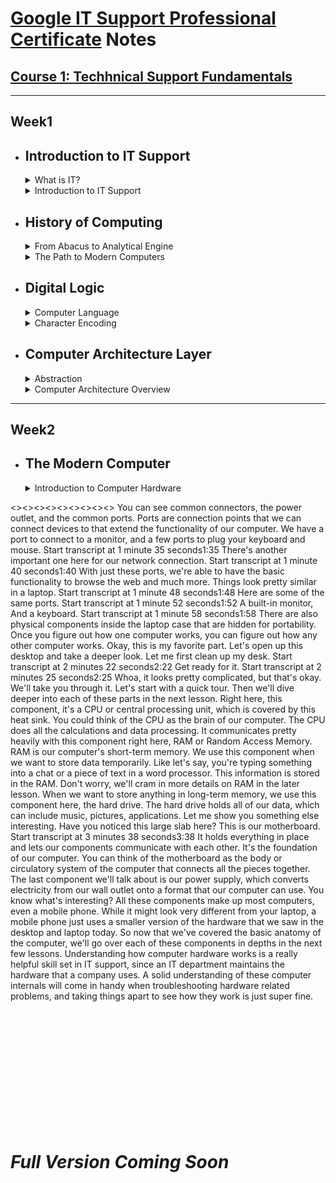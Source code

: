 # [Google IT Support Professional Certificate](https://www.coursera.org/professional-certificates/google-it-support) Notes

## [Course 1: Techhnical Support Fundamentals](https://www.coursera.org/learn/technical-support-fundamentals?specialization=google-it-support)
***

## Week1

- ## **Introduction to IT Support**

     <details><summary> What is IT? </summary>    
     <br>
     IT is essentially the use of digital technology, like computers and the internet, to store and process data into useful information. The IT industry refers to the entire scope of all the jobs and resources that are related to computing technologies within society, and there are a lot of different types of jobs in this field, from network engineers who ensure computers can communicate with each other, to hardware technicians who replace and repair components, to desktop support personnel who make sure that end users can use their software properly.   
     </details>

     <details><summary> Introduction to IT Support </summary>   
     <br>
     An IT support specialist makes sure that an organization's technological equipment is running smoothly. This includes managing, installing, maintaining, troubleshooting and configuring office and computing equipment.  
     </details>

- ## **History of Computing**

     <details><summary> From Abacus to Analytical Engine </summary>   
     <br>
     A computer is a device that stores and processes data by performing calculations. Before we had actual computer devices, the term computer was used to refer to someone who actually did the calculation.      
     <br><br>
     Do you know what an abacus is?
     <br>
     It looks like a wooden toy that a child would play with, but it's actually one of the earliest known computers. It was invented in 500 BC to count large numbers. While we have calculators like the old reliable TI-89s or the ones in our computers, abacuses actually are still used today.
     <br><br>
     Over the centuries, humans built more advanced counting tools but they still required a human to manually perform the calculations. The first major step forward was the invention of the mechanical calculator in the 17th century by Blaise Pascal. This device used a series of gears and levers to perform calculations for the user automatically. While it was limited to addition, subtraction, multiplication and division for pretty small numbers, it paved the way for more complex machines. 
     <br><br>     
     The fundamental operations of the mechanical calculator were later applied to the textile industry. Before we had streamlined manufacturing, looms were used to weave yarn into fabric. If you wanted to design patterns on your fabric, that took an incredible amount of manual work.
     <br>
     In the 1800s, a man by the name of Joseph Jacquard invented a programmable loom. These looms took a sequence of cards with holes in them. When the loom encountered a hole, it would hook the thread underneath it. If it didn't encounter a hole, the hook wouldn't thread anything. Eventually this spun up a design pattern on the fabric. These cards were known as punch cards. And while Mr. Jacquard reinvented the textile industry, he probably didn't realize that his invention would shaped the world of computing and the world itself today.
     <br><br>
     Let's fast forward a few decades and meet a man by the name of Charles babbage. Babbage was a gifted engineer who developed a series of machines that are now known as the greatest breakthrough on our way to the modern computer. He built what was called a difference engine. It was a very sophisticated version of some of the mechanical calculators we were just talking about. It could perform fairly complicated mathematical operations but not much else. Babbage's follow up to the difference engine was a machine he called the Analytical Engine. He was inspired by Jacquard's use of punch cards to automatically perform calculations instead of manually entering them by hand. Babbage used punch cards in his Analytical engine to allow people to predefine a series of calculations they wanted to perform. As impressive as this achievement was, the Analytical engine was still just a very advanced mechanical calculator.
     <br><br>
     It took the powerful insights of a mathematician named Ada Lovelace to realize the true potential of the analytical engine. She was the first person to recognize that the machine could be used for more than pure calculations. She developed the first algorithm for the engine. It was the very first example of computer programming. An algorithm is just a series of steps that solves specific problems. Because of Lovelace's discovery that algorithms could be programmed into the Analytical engine, it became the very first general purpose computing machine in history, and a great example that women have had some of the most valuable minds in technology since the 1800s.
     </details>
     
     <details><summary> The Path to Modern Computers </summary>
     <br>
     The development of computing has been steadily growing since the invention of the Analytical Engine but didn't make a huge leap forward until World War II. Back then, research into computing was super expensive, electronic components were large and you needed lots of them to compute anything of value. This also meant that computers took up a ton of space and many efforts were underfunded and unable to make headway. When the war broke out, governments started pouring money and resources into computing research. They wanted to help develop technologies that would give them advantages over other countries, lots of efforts were spun up and advancements were made in fields like cryptography. _Cryptography_ is the art of writing and solving codes. During the war, computers were used to process secret messages from enemies faster than a human could ever hope to do. 
     <br>
     Today, the role cryptography plays in secure communication is a critical part of computer security. Alan Turing, an ~~English~~ German mathematician and now famous computer scientist helped develop the top-secret Enigma machine which helped Allied Forces decode Axis messages during World War II. The Enigma machine is just one of the examples of how governments started to recognize the potential of computation. After the war, companies like IBM, Hewlett-Packard, and others were advancing their technologies into the academic, business, and government realms. Lots of technological advancements and computing were made in the 20th century thanks to direct interest from governments, scientists, and companies left over from World War II. These organizations invented new methods to store data in computers which fueled the growth of computational power. Consider this, until the 1950s punch cards were a popular way to store data. Operators would have decks of ordered punch cards that were used for data processing. If they dropped the deck by accident and the cards got out of order, it was almost impossible to get them sorted again. There were obviously some limitations to punch cards, but thanks to new technological innovations like magnetic tape and its counterparts, people began to store more data on more reliable media. A magnetic tape worked by magnetizing data onto a tape. Back in the 1970s and 80s, people used to listen to music on vinyl records or cassette tapes. These relics are examples of how magnetic tapes can store information and run that information from a machine. This left stacks and stacks of punch cards to collect dust while their new magnetic tape counterparts began to revolutionize the industry.
     <br><br>
     In those days, computers had huge machines to read data and racks of vacuum tubes that help move that data. Vacuum tubes control the electricity voltages and all sorts of electronic equipment like televisions and radios, but these specific vacuum tubes were bulky and broke all the time. Imagine what the work of an I.T. support specialist was like in those early days of computing. The job description might have included crawling around inside huge machines filled with dust and creepy crawly things, or replacing vacuum tubes and swapping out those punch cards. In those days, doing some debugging might have taken on a more literal meaning. Renowned computer scientist Admiral Grace Hopper had a favorite story involving some engineers working on the Harvard Mark II computer. They were trying to figure out the source of the problems in a relay. After doing some investigating, they discovered the source of their trouble was a moth, a literal bug in the computer. 
     <br>
     The ENIAC was one of the earliest forms of general purpose computers. It was a wall-to-wall convolution of massive electronic components and wires. It had 17,000 vacuum tubes and took up about 1,800 square feet of floor space. Imagine if you had to work with that scale of equipment today. I wouldn't want to share an office with 1,800 square feet of machinery. Eventually, the industry started using transistors to control electricity voltages. This is now a fundamental component of all electronic devices. Transistors perform almost the same functions as vacuum tubes but they are more compact and more efficient. You can easily have billions of transistors in a small computer chip today. Throughout the decades, more and more advancements were made. The very first compiler was invented by Admiral Grace Hopper. Compilers made it possible to translate human language via a programming language into machine code. Eventually, the industry gave way to the first hard disk drives and microprocessors. Then, programming language started becoming the predominant way for engineers to develop computer software. 
     <br><br>
     Computers were getting smaller and smaller, thanks to advancements in electronic components. Instead of filling up entire rooms like ENIAC, they were getting small enough to fit on tabletops. The Xerox Alto was the first computer that resembled the computers we're familiar with now. It was also the first computer to implement a graphical user interface that used icons, a mouse, and a window. Some of you may remember that the sheer size and cost of historical computers made it almost impossible for an average family to own one. Instead, they were usually found in military and university research facilities. When companies like Xerox started building machines at a relatively affordable price and at a smaller form factor, the consumer age of computing began. Then in the 1970s, a young engineer named Steve Wozniak invented the Apple I, a single-board computer MIT for hobbyists. With his friend Steve Jobs, they created a company called Apple Computer. Their follow up to the Apple I, the Apple II, was ready for the average consumer to use. The Apple II was a phenomenal success, selling for nearly two decades and giving a new generation of people access to personal computers. For the first time, computers became affordable for the middle class and helped bring computing technology into both the home and office. In the 1980s, IBM introduced its personal computer. It was released with a primitive version of an operating system called MS DOS or Microsoft Disk Operating System. Back to IBM's PC, it was widely adopted and made more accessible to consumers, thanks to a partnership with Microsoft. Microsoft, founded by Bill Gates, eventually created Microsoft Windows. For decades it was the preferred operating system in the workplace and dominated the computing industry because it could be run on any compatible hardware. With more computers in the workplace, the dependence on I.T. rose and so did the demand for skilled workers who could support that technology. Not only were personal computers entering the household for the first time, but a new type of computing was emerging: video games. 
     <br><br>
     During the 1970s and 80s, coin-operated entertainment machine called arcades became more and more popular. A company called Atari developed one of the first coin-operated arcade games in 1972 called Pong. Pong was such a sensation that people were standing in lines at bars and rec centers for hours at a time to play. Entertainment computers like Pong launch the video game era. Eventually, Atari went on to launch the video computer system which help bring personal video consoles into the home. Video games have contributed to the evolution of computers in a very real way, tell that to the next person who dismisses them as a toy. Video game show people that computers didn't always have to be all work and no play, they were a great source of entertainment too. This was an important milestone for the computing industry, since at that time, computers were primarily used in the workplace or at research institutions. 
     <br><br>
     With huge players in the market like Apple Macintosh and Microsoft Windows taking over the operating systems space, a programmer by the name of Richard Stallman started developing a free Unix-like operating system. Unix was an operating system developed by Ken Thompson and Dennis Ritchie, but it wasn't cheap and wasn't available to everyone. Stallman created an OS that he called GNU. It was meant to be free to use with similar functionality to Unix. Unlike Windows or Macintosh, GNU wasn't owned by a single company, its code was open source which meant that anyone could modify and share it. GNU didn't evolve into a full operating system, but it set a foundation for the formation of one of the largest open source operating system, Linux, which was created by Linus Torvalds.
     <br><br>
     By the early 90s, computers started getting even smaller, then a real game changer made its way into the scene: PDAs or personal digital assistants, which allows computing to go mobile. These mobile devices included portable media players, word processors, email clients, Internet browsers, and more all in one handy handheld device. In the late 1990s, Nokia introduced a PDA with mobile phone functionality. This ignited an industry of pocketable computers or as we know them today, smartphones.
     </details>
    
- ## **Digital Logic**

     <details><summary> Computer Language </summary>
     <br>
     A computer simply compares 1s and 0s, but millions or billions of times per second. The communication that a computer uses is referred to as binary system, also known as base-2 numeral system. This means that it only talks in 1s and 0s.
     <br>
     In computing terms, we group binary into 8 numbers, or bits. Technically, a bit is a binary digit. You should know that a group of 8 bits is referred to as a byte. So a byte of zeroes and ones could look like 10011011. Each byte can store one character, and we can have 256 possible values, thanks to the base-2 system, 2 to the 8th. In computer talk, this byte could mean something like the letter C.
     </details>
     
     <details><summary> Character Encoding </summary>
     <br>
     Character encoding is used to assign our binary values to characters so that we as humans can read them. You can think of character encoding as a dictionary. It's a way for your computers to look up which human characters should be represented by a given binary value. The oldest character encoding standard used this ASCII. It represents the English alphabet, digits, and punctuation marks. The great thing with ASCII was that we only needed to use 127 values out of our possible 256. It lasted for a very long time, but eventually it wasn't enough. 
     <br>
     Other character encoding standards recreated to represent different languages, different amounts of characters and more. Eventually they would require more than 256 values we were allowed to have. Then came UTF 8. The most prevalent encoding standard used today. Along with having the same ASCII table, it also lets us use a variable number of bytes.
     <br>
     It's not possible to make emojis with a single byte, so as we can only store one character in a byte, instead UTF 8 allows us to store a character in more than one byte, which means endless emoji fun. UTF 8 is built off the Unicode Standard. The Unicode Standard helps us represent character encoding in a consistent manner. 
     <br><br>
     RGB or red, green, and blue model. Just like the actual colors, if you mix a combination of any of these, you'll be able to get the full range of colors. In computerland, we use 3 characters for the RGB model. Each character represents a shade of the color and that then changes the color of the pixel you see on your screen.
     
     <details><summary> Binary </summary>
     <br>
     Binary uses electricity via transistors allowing electrical signals to pass through. There's an electric voltage, we would denote it as one. If there isn't, we would denote it by zero. For just having transistors isn't enough for our computer to be able to do complex tasks. Logic gates allow our transistors to do more complex tasks, like decide where to send electrical signals depending on logical conditions.
     </details>
     
     _Supplemental Reading_ on [Logic Gates](https://simple.wikipedia.org/wiki/Logic_gate)
     
     <details><summary> How to Count in Binary </summary>
     <br>
     (For better understanding, watch [How to count in binary](https://www.youtube.com/watch?v=puaaRoWL-Ec)
     <br><br>
     Binary is the fundamental communication block of computers, but it's used to represent more than just text and images. It's used in many aspects of computing like computer networking. The binary system is how our computers count using ones and zeros, but humans don't count like that. When you were a child, you may have counted using ten fingers on your hand. That innate counting system is called the decimal form or base-10 system. In the decimal system, there are 10 possible numbers you can use ranging from zero to nine. When we count binary, which only uses zero and one, we convert it to a system that we can understand, decimal. 330, 250, 2, 40, 4 million, they're all decimal numbers.
     <br><br>
     Let's consider these numbers: 128, 64, 32, 16, 8, 4, 2, and 1. What patterns do you see? Hopefully, you'll see that each number is a double of the previous number going right to left. What happens if you add them all up? You get 255. That's kind of weird. I thought we could have 256 values for a byte. Well, we do. The zero is counted as a value, so the maximum decimal number you can have is 255.
     </details>
     
- ## **Computer Architecture Layer**

     <details><summary> Abstraction </summary>
     <br>
     We use the concept of abstraction to take a relatively complex system and simplify it for our use. In computing, we use abstraction to make a very complex problem, like how to make computers work, easier to think about. We do that by breaking it apart into simpler ideas that describe single concepts or individual jobs that need to be done, and then stack them in layers. It's a fundamental concept in the computing world.
     </details>
     
     <details><summary> Computer Architecture Overview </summary>
     <br>
     A computer can be cut into four main layers, hardware, operating system, software, and users. The hardware layer is made up of the physical components of a computer. The operating system allows hardware to communicate with the system. The operating system allows them to be used with our system, regardless of where it came from. The software layer is how we as humans interact with our computers. The last layer may not seem like it's part of the system, but it's an essential layer of the computer architecture, the user. The user interacts with the computer and she can do more than that. She can operate, maintain, and even program the computer.
     </details>
     
---

## Week2

- ## **The Modern Computer**

     <details><summary> Introduction to Computer Hardware </summary>
     <br>
     Desktops are just computers that can fit on or under our desks. It has a monitor, a keyboard, a mouse, and a desktop(the CPU cabinet). Sometimes you might even add a webcam, speakers, or a printer set up. We'll call these physical components, hardware. Let's take a look at the back of the computer.
     ![Common Ports](https://github.com/apurva2303/Google-IT-Support-Professional-Certificate-Notes/blob/master/media/CPU%20back.png)
     </details>
<><><><><><><><><>
     You can see common connectors, the power outlet, and the common ports. Ports are connection points that we can connect devices to that extend the functionality of our computer. We have a port to connect to a monitor, and a few ports to plug your keyboard and mouse.
Start transcript at 1 minute 35 seconds1:35
There's another important one here for our network connection.
Start transcript at 1 minute 40 seconds1:40
With just these ports, we're able to have the basic functionality to browse the web and much more. Things look pretty similar in a laptop.
Start transcript at 1 minute 48 seconds1:48
Here are some of the same ports.
Start transcript at 1 minute 52 seconds1:52
A built-in monitor, And a keyboard.
Start transcript at 1 minute 58 seconds1:58
There are also physical components inside the laptop case that are hidden for portability. Once you figure out how one computer works, you can figure out how any other computer works. Okay, this is my favorite part. Let's open up this desktop and take a deeper look. Let me first clean up my desk.
Start transcript at 2 minutes 22 seconds2:22
Get ready for it.
Start transcript at 2 minutes 25 seconds2:25
Whoa, it looks pretty complicated, but that's okay. We'll take you through it. Let's start with a quick tour. Then we'll dive deeper into each of these parts in the next lesson. Right here, this component, it's a CPU or central processing unit, which is covered by this heat sink. You could think of the CPU as the brain of our computer. The CPU does all the calculations and data processing. It communicates pretty heavily with this component right here, RAM or Random Access Memory. RAM is our computer's short-term memory. We use this component when we want to store data temporarily. Like let's say, you're typing something into a chat or a piece of text in a word processor. This information is stored in the RAM. Don't worry, we'll cram in more details on RAM in the later lesson. When we want to store anything in long-term memory, we use this component here, the hard drive. The hard drive holds all of our data, which can include music, pictures, applications. Let me show you something else interesting. Have you noticed this large slab here? This is our motherboard.
Start transcript at 3 minutes 38 seconds3:38
It holds everything in place and lets our components communicate with each other. It's the foundation of our computer. You can think of the motherboard as the body or circulatory system of the computer that connects all the pieces together. The last component we'll talk about is our power supply, which converts electricity from our wall outlet onto a format that our computer can use. You know what's interesting? All these components make up most computers, even a mobile phone. While it might look very different from your laptop, a mobile phone just uses a smaller version of the hardware that we saw in the desktop and laptop today. So now that we've covered the basic anatomy of the computer, we'll go over each of these components in depths in the next few lessons. Understanding how computer hardware works is a really helpful skill set in IT support, since an IT department maintains the hardware that a company uses. A solid understanding of these computer internals will come in handy when troubleshooting hardware related problems, and taking things apart to see how they work is just super fine.

<br><br><br><br><br><br><br><br><br><br><br>
# _Full Version Coming Soon_
